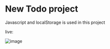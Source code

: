 # New Todo project
Javascript and localStorage is used in this project

live:



![image](https://user-images.githubusercontent.com/109276013/229244336-bb2c1046-95ea-4ff4-b8e1-a5d6b2446307.png)
